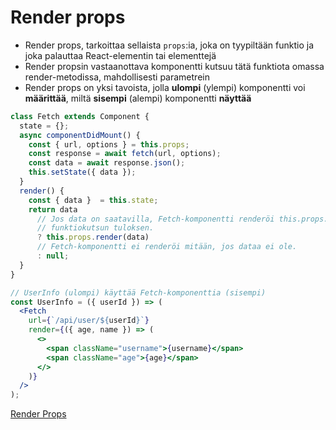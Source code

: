 # Render props

* Render props, tarkoittaa sellaista `props`:ia, joka on tyypiltään funktio ja joka palauttaa React-elementin tai elementtejä
* Render propsin vastaanottava komponentti kutsuu tätä funktiota omassa render-metodissa, mahdollisesti parametrein
* Render props on yksi tavoista, jolla **ulompi** \(ylempi\) komponentti voi **määrittää**, miltä **sisempi** \(alempi\) komponentti **näyttää**

```jsx
class Fetch extends Component {
  state = {};
  async componentDidMount() {
    const { url, options } = this.props;
    const response = await fetch(url, options);
    const data = await response.json();
    this.setState({ data });
  }
  render() {
    const { data }  = this.state;
    return data
      // Jos data on saatavilla, Fetch-komponentti renderöi this.props.render(data) -
      // funktiokutsun tuloksen.
      ? this.props.render(data)
      // Fetch-komponentti ei renderöi mitään, jos dataa ei ole.
      : null;
  }
}

// UserInfo (ulompi) käyttää Fetch-komponenttia (sisempi)
const UserInfo = ({ userId }) => (
  <Fetch
    url={`/api/user/${userId}`}
    render={({ age, name }) => (
      <>
        <span className="username">{username}</span>
        <span className="age">{age}</span>
      </>
    )}
  />
);
```

[Render Props](https://reactjs.org/docs/render-props.html)

